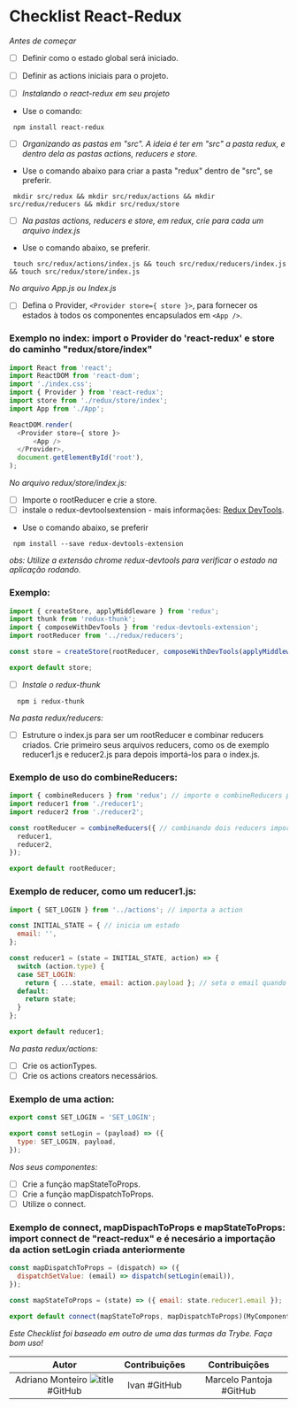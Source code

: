 # Checklist React-Redux

*Antes de começar*
- [ ] Definir como o estado global será iniciado.
- [ ] Definir as actions iniciais para o projeto.

- [ ] *Instalando o react-redux em seu projeto*
- Use o comando:
```
 npm install react-redux
```

- [ ] *Organizando as pastas em "src". A ideia é ter em "src" a pasta redux, e dentro dela as pastas actions, reducers e store.*
- Use o comando abaixo para criar a pasta "redux" dentro de "src", se preferir.
```
 mkdir src/redux && mkdir src/redux/actions && mkdir src/redux/reducers && mkdir src/redux/store
```

 - [ ] *Na pastas actions, reducers e store, em redux, crie para cada um arquivo index.js*
- Use o comando abaixo, se preferir.
```
 touch src/redux/actions/index.js && touch src/redux/reducers/index.js && touch src/redux/store/index.js
```

*No arquivo App.js ou Index.js*
- [ ] Defina o Provider, `<Provider store={ store }>`, para fornecer os estados à todos os componentes encapsulados em `<App />`.

### Exemplo no index: import o Provider do 'react-redux' e store do caminho "redux/store/index"
```js
import React from 'react';
import ReactDOM from 'react-dom';
import './index.css';
import { Provider } from 'react-redux';
import store from './redux/store/index';
import App from './App';

ReactDOM.render(
  <Provider store={ store }>
      <App />
  </Provider>,
  document.getElementById('root'),
);
```

*No arquivo redux/store/index.js:*
- [ ] Importe o rootReducer e crie a store.
- [ ] instale o redux-devtoolsextension - mais informações: [Redux DevTools](https://github.com/reduxjs/redux-devtools).
- Use o comando abaixo, se preferir
```
 npm install --save redux-devtools-extension
```
*obs: Utilize a extensão chrome redux-devtools para verificar o estado na aplicação rodando.*

### Exemplo:
```js
import { createStore, applyMiddleware } from 'redux';
import thunk from 'redux-thunk';
import { composeWithDevTools } from 'redux-devtools-extension';
import rootReducer from '../redux/reducers';

const store = createStore(rootReducer, composeWithDevTools(applyMiddleware(thunk)));

export default store;
```

- [ ] *Instale o redux-thunk*

```
  npm i redux-thunk
```

*Na pasta redux/reducers:*
- [ ] Estruture o index.js para ser um rootReducer e combinar reducers criados. Crie primeiro seus arquivos reducers, como os de exemplo reducer1.js e reducer2.js para depois importá-los para o index.js.
### Exemplo de uso do combineReducers:
```js
import { combineReducers } from 'redux'; // importe o combineReducers para unificar quantos reducers precisar
import reducer1 from './reducer1';
import reducer2 from './reducer2';

const rootReducer = combineReducers({ // combinando dois reducers importados do mesmo diretório
  reducer1,
  reducer2,
});

export default rootReducer;
```

### Exemplo de reducer, como um reducer1.js:
```js
import { SET_LOGIN } from '../actions'; // importa a action

const INITIAL_STATE = { // inicia um estado
  email: '',
};

const reducer1 = (state = INITIAL_STATE, action) => {
  switch (action.type) {
  case SET_LOGIN:
    return { ...state, email: action.payload }; // seta o email quando a action setLogin for acionada.
  default:
    return state;
  }
};

export default reducer1;
```

*Na pasta redux/actions:*
- [ ] Crie os actionTypes.
- [ ] Crie os actions creators necessários.

### Exemplo de uma action:
```js
export const SET_LOGIN = 'SET_LOGIN';

export const setLogin = (payload) => ({
  type: SET_LOGIN, payload,
});
```

*Nos seus componentes:*
- [ ] Crie a função mapStateToProps.
- [ ] Crie a função mapDispatchToProps.
- [ ] Utilize o connect.

### Exemplo de connect, mapDispachToProps e mapStateToProps: import connect de "react-redux" e é necesário a importação da action setLogin criada anteriormente
```js
const mapDispatchToProps = (dispatch) => ({
  dispatchSetValue: (email) => dispatch(setLogin(email)),
});

const mapStateToProps = (state) => ({ email: state.reducer1.email });

export default connect(mapStateToProps, mapDispatchToProps)(MyComponent);
```

*Este Checklist foi baseado em outro de uma das turmas da Trybe. Faça bom uso!*

|           Autor           |  Contribuições |       Contribuições      |
|:-------------------------:|:--------------:|:------------------------:|
| Adriano Monteiro ![title](https://avatars.githubusercontent.com/u/47261292?v=4)  #GitHub | Ivan   #GitHub | Marcelo Pantoja  #GitHub |
